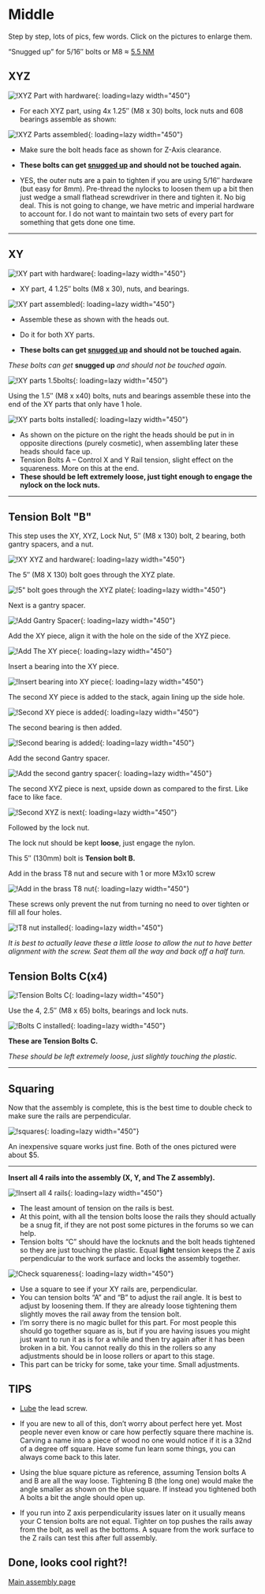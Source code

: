 # Middle

Step by step, lots of pics, few words. Click on the pictures to enlarge them.

“Snugged up” for 5/16″ bolts or M8 ≈ [5.5 NM](http://convert-units.info/torque/newton-meter/5.5)

## XYZ 

![!XYZ Part with hardware](https://www.v1engineering.com/wp-content/uploads/2018/10/IMG_20181030_1556122.jpg){: loading=lazy width="450"}

- For each XYZ part, using 4x 1.25″ (M8 x 30) bolts, lock nuts and 608 bearings assemble as shown:

![!XYZ Parts assembled](https://www.v1engineering.com/wp-content/uploads/2018/10/IMG_20181030_1616102.jpg){: loading=lazy width="450"}

- Make sure the bolt heads face as shown for Z-Axis clearance.

- **These bolts can get [snugged up](http://convert-units.info/torque/newton-meter/5.5) and should not
be touched again.**

- YES, the outer nuts are a pain to tighten if you are using 5/16″ hardware (but easy for 8mm).
    Pre-thread the nylocks to loosen them up a bit then just wedge a small flathead screwdriver in
    there and tighten it. No big deal. This is not going to change, we have metric and imperial
    hardware to account for. I do not want to maintain two sets of every part for something that
    gets done one time.
___

## XY

![!XY part with hardware](https://www.v1engineering.com/wp-content/uploads/2018/10/IMG_20181030_1557382.jpg){: loading=lazy width="450"}

- XY part, 4 1.25″ bolts (M8 x 30), nuts, and bearings.

![!XY part assembled](https://www.v1engineering.com/wp-content/uploads/2018/10/IMG_20181030_1616412.jpg){: loading=lazy width="450"}

- Assemble these as shown with the heads out.

- Do it for both XY parts.

- **These bolts can get [snugged up](http://convert-units.info/torque/newton-meter/5.5) and should not
be touched again.**

*These bolts can get* **snugged up** *and should not be touched again.*

![!XY parts 1.5bolts](https://www.v1engineering.com/wp-content/uploads/2018/10/IMG_20181030_1626022.jpg){: loading=lazy width="450"}

Using the 1.5″ (M8 x x40) bolts, nuts and bearings assemble these into the end of the XY parts that only have 1 hole.

![!XY parts bolts installed](https://www.v1engineering.com/wp-content/uploads/2018/10/IMG_20181030_163158.jpg){: loading=lazy width="450"}

- As shown on the picture on the right the heads should be put in in opposite directions (purely cosmetic), when assembling later these heads should face up.
- Tension Bolts A – Control X and Y Rail tension, slight effect on the squareness. More on this at the end.
- **These should be left extremely loose, just tight enough to engage the nylock on the lock nuts.**
___

## Tension Bolt "B"

This step uses the XY, XYZ, Lock Nut, 5″ (M8 x 130) bolt, 2 bearing, both gantry spacers, and a nut.

![!XY XYZ and hardware](https://www.v1engineering.com/wp-content/uploads/2018/10/IMG_20181030_1638362.jpg){: loading=lazy width="450"}

The 5″ (M8 X 130) bolt goes through the XYZ plate.

![!5" bolt goes through the XYZ plate](https://www.v1engineering.com/wp-content/uploads/2018/10/IMG_20181030_1639302.jpg){: loading=lazy width="450"}

Next is a gantry spacer.

![!Add Gantry Spacer](https://www.v1engineering.com/wp-content/uploads/2018/10/IMG_20181030_1640182.jpg){: loading=lazy width="450"}

Add the XY piece, align it with the hole on the side of the XYZ piece.

![!Add The XY piece](https://www.v1engineering.com/wp-content/uploads/2018/10/IMG_20181030_1646402.jpg){: loading=lazy width="450"}

Insert a bearing into the XY piece.

![!Insert bearing into XY piece](https://www.v1engineering.com/wp-content/uploads/2018/10/IMG_20181030_1648012.jpg){: loading=lazy width="450"}

The second XY piece is added to the stack, again lining up the side hole.

![!Second XY piece is added](https://www.v1engineering.com/wp-content/uploads/2018/10/IMG_20181030_1649142.jpg){: loading=lazy width="450"}

The second bearing is then added.

![!Second bearing is added](https://www.v1engineering.com/wp-content/uploads/2018/10/IMG_20181030_1652502.jpg){: loading=lazy width="450"}

Add the second Gantry spacer.

![!Add the second gantry spacer](https://www.v1engineering.com/wp-content/uploads/2018/10/IMG_20181030_1653542.jpg){: loading=lazy width="450"}

The second XYZ piece is next, upside down as compared to the first. Like face to like face.

![!Second XYZ is next](https://www.v1engineering.com/wp-content/uploads/2018/10/IMG_20181030_1655532.jpg){: loading=lazy width="450"}

Followed by the lock nut.

The lock nut should be kept **loose**, just engage the nylon.

This 5″ (130mm) bolt is **Tension bolt B.**
 

Add in the brass T8 nut and secure with 1 or more M3x10 screw

![!Add in the brass T8 nut](https://www.v1engineering.com/wp-content/uploads/2018/10/IMG_20181030_165915.jpg){: loading=lazy width="450"}

These screws only prevent the nut from turning no need to over tighten or fill all four holes.

![!T8 nut installed](https://www.v1engineering.com/wp-content/uploads/2018/10/IMG_20181030_1700362.jpg){: loading=lazy width="450"}

*It is best to actually leave these a little loose to allow the nut to have better alignment with
the screw. Seat them all the way and back off a half turn.*

## Tension Bolts C(x4)

![!Tension Bolts C](https://www.v1engineering.com/wp-content/uploads/2018/10/IMG_20181030_1712022.jpg){: loading=lazy width="450"}

Use the 4, 2.5″ (M8 x 65) bolts, bearings and lock nuts.

![!Bolts C installed](https://www.v1engineering.com/wp-content/uploads/2018/10/IMG_20181030_1828372-1.jpg){: loading=lazy width="450"}

**These are Tension Bolts C.**

*These should be left extremely loose, just slightly touching the plastic.*
___

## Squaring

Now that the assembly is complete, this is the best time to double check to make sure the rails are perpendicular.

![!squares](https://www.v1engineering.com/wp-content/uploads/2015/07/IMG_20160527_131137.jpg){: loading=lazy width="450"}

An inexpensive square works just fine. Both of the ones pictured were about $5.
___


**Insert all 4 rails into the assembly  (X, Y, and The Z assembly).**

![!Insert all 4 rails](https://www.v1engineering.com/wp-content/uploads/2018/10/IMG_20181030_1748442.jpg){: loading=lazy width="450"}

- The least amount of tension on the rails is best.
- At this point, with all the tension bolts loose the rails they should actually be a snug fit, if
    they are not post some pictures in the forums so we can help.
- Tension bolts “C” should have the locknuts and the bolt heads tightened so they are just touching
    the plastic. Equal **light** tension keeps the Z axis perpendicular to the work surface and locks
    the assembly together.

![!Check squareness](https://www.v1engineering.com/wp-content/uploads/2018/10/IMG_20181030_174730.jpg){: loading=lazy width="450"}

- Use a square to see if your XY rails are, perpendicular.
- You can tension bolts “A” and “B” to adjust the rail angle. It is best to adjust by loosening them. If they are already loose tightening them slightly moves the rail away from the tension bolt.
- I’m sorry there is no magic bullet for this part. For most people this should go together square as is, but if you are having issues you might just want to run it as is for a while and then try again after it has been broken in a bit. You cannot really do this in the rollers so any adjustments should be in loose rollers or apart to this stage.
- This part can be tricky for some, take your time. Small adjustments.

## TIPS

- [Lube](https://vicious1-com.myshopify.com/products/super-lube-silicone-lubricating-grease-with-syncolon-ptfe) the lead screw.

- If you are new to all of this, don’t worry about perfect here yet. Most people never even know or
    care how perfectly square there machine is. Carving a name into a piece of wood no one would
    notice if it is a 32nd of a degree off square. Have some fun learn some things, you can always
    come back to this later.

- Using the blue square picture as reference, assuming Tension bolts A and B are all the way loose.
    Tightening B (the long one) would make the angle smaller as shown on the blue square. If instead
    you tightened both A bolts a bit the angle should open up.

- If you run into Z axis perpendicularity issues later on it usually means your C tension bolts are
    not equal. Tighter on top pushes the rails away from the bolt, as well as the bottoms. A square
    from the work surface to the Z rails can test this after full assembly.

## Done, looks cool right?!

[Main assembly page](index.md)
